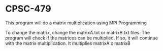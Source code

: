 # CPSC-479
This program will do a matrix multiplication using MPI Programming

To change the matrix, change the matrixA.txt or matrixB.txt files.
The program will check if the matrices can be multiplied. If so, it will
 continue with the matrix multiplication. It multiplies matrixA x matrixB
